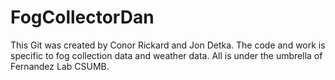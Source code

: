 # FogCollectorDan
This Git was created by Conor Rickard and Jon Detka. The code and work is specific to fog collection data and weather data. All is under the umbrella of Fernandez Lab CSUMB.
